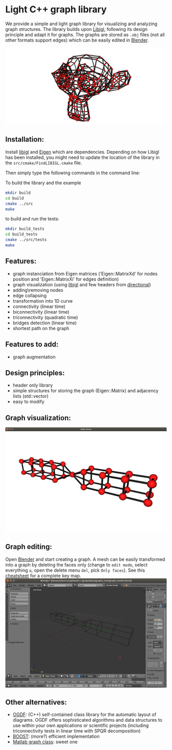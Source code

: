 # Light C++ graph library

We provide a simple and light graph library for visualizing and analyzing graph structures. The library builds upon [Libigl](https://github.com/libigl/libigl), following its design principle and adapt it for graphs. The graphs are stored as `.obj` files (not all other formats support edges) which can be easily edited in [Blender](https://www.blender.org/). 

![Graph visualization](./images/graph_library.png "light C++ graph library")

## Installation:
Install [libigl](https://github.com/libigl/libigl) and [Eigen](https://eigen.tuxfamily.org/) which are dependencies. Depending on how Libigl has been installed, you might need to update the location of the library in the `src/cmake/FindLIBIGL.cmake` file.

Then simply type the following commands in the command line:

To build the library and the example
```bash
mkdir build
cd build
cmake ../src
make
```

to build and run the tests:
```bash
mkdir build_tests
cd build_tests
cmake ../src/tests
make
```

## Features:
* graph instanciation from Eigen matrices ('Eigen::MatrixXd' for nodes position and 'Eigen::MatrixXi' for edges definition)
* graph visualization (using [libigl](https://github.com/libigl/libigl) and few headers from [directional](https://github.com/avaxman/Directional))
* adding\removing nodes
* edge collapsing
* transformation into 1D curve
* connectivity (linear time)
* biconnectivity (linear time)
* triconnectivity (quadratic time)
* bridges detection (linear time)
* shortest path on the graph

## Features to add:
* graph augmentation

## Design principles:
* header only library
* simple structures for storing the graph (Eigen::Matrix) and adjacency lists (std::vector)
* easy to modify

## Graph visualization:
![Graph visualization](./images/graph_libigl_viewer.png "Graph visualization with libigl")

## Graph editing:
Open [Blender](https://www.blender.org/) and start creating a graph. A mesh can be easily transformed into a graph by deleting the faces only (change to `edit mode`, select everything `a`, open the delete menu `del`, pick `Only faces`). See this [cheatsheet](https://bcgiu.wordpress.com/2015/02/12/best-blender-key-map-infographic/) for a complete key map.
![Graph editing](./images/graph_editing_blender.png "Graph editing with blender")

## Other alternatives:
* [OGDF](http://www.ogdf.net): (C++) self-contained class library for the automatic layout of diagrams. OGDF offers sophisticated algorithms and data structures to use within your own applications or scientific projects (including triconnectivity tests in linear time with SPQR decomposition)
* [BOOST](https://www.boost.org/doc/libs/1_70_0/libs/graph/doc/index.html): (more?) efficient implementation
* [Matlab graph class](https://www.mathworks.com/help/matlab/graph-and-network-algorithms.html): sweet one
